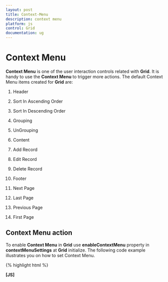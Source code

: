 ```yaml
---
layout: post
title: Context-Menu
description: context menu
platform: js
control: Grid
documentation: ug
---
```


# Context Menu

**Context Menu** is one of the user interaction controls related with **Grid**. It is handy to use the **Context Menu** to trigger more actions. The default Context Menu items created for **Grid** are:

1. Header

1. Sort In Ascending Order

2. Sort In Descending Order

3. Grouping

4. UnGrouping

2. Content

5. Add Record

6. Edit Record

7. Delete Record                  

3. Footer 

8. Next Page     

9. Last Page

10. Previous Page

11. First Page

## Context Menu action

To enable **Context Menu** in **Grid** use **enableContextMenu** property in **contextMenuSettings** at **Grid** initialize. The following code example illustrates you on how to set Context Menu.

{% highlight html %}

**[JS]**

<div id="Grid"></div>
        <script type="text/javascript">
            $(function () {// Document is ready.
                $("#Grid").ejGrid({
                    dataSource: window.gridData,
                    allowSorting: true,
                    allowPaging: true,
                    allowGrouping: true,
                     editSettings: { allowEditing: true, allowAdding: true, allowDeleting: true, },
**contextMenuSettings** : {**enableContextMenu** : true},

                    columns: [
                            { field: "OrderID", headerText: "Order ID", textAlign:ej.TextAlign.Right },
                            { field: "CustomerID", headerText: "Employee ID" },
                            { field: " EmployeeID ", headerText: "Frieght", textAlign:ej.TextAlign.Right },
                            { field: "ShipCity", headerText: "Ship City", }
                ]

                });
            });
        </script>


{% endhighlight %}



The following output is displayed as a result of the above code example.

**Content**

{% include image.html url="/js/Grid/Concepts-and-Features/Context-Menu_images/Context-Menu_img1.png" Caption=""%}

_Context Menu in content_

**Header**

{% include image.html url="/js/Grid/Concepts-and-Features/Context-Menu_images/Context-Menu_img2.png" Caption=""%}

_Context Menu in Header_

**Footer**

{% include image.html url="/js/Grid/Concepts-and-Features/Context-Menu_images/Context-Menu_img3.png" Caption=""%}

_Context Menu in Footer_

